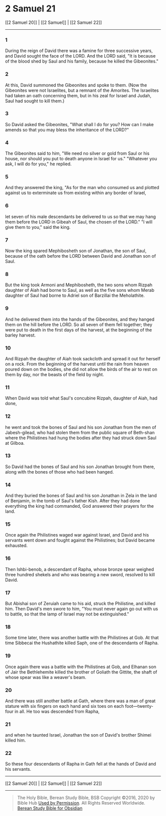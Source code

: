 # 2 Samuel 21

[[2 Samuel 20]] | [[2 Samuel]] | [[2 Samuel 22]]

---

### 1
During the reign of David there was a famine for three successive years, and David sought the face of the LORD. And the LORD said, "It is because of the blood shed by Saul and his family, because he killed the Gibeonites."

### 2
At this, David summoned the Gibeonites and spoke to them. (Now the Gibeonites were not Israelites, but a remnant of the Amorites. The Israelites had taken an oath concerning them, but in his zeal for Israel and Judah, Saul had sought to kill them.)

### 3
So David asked the Gibeonites, "What shall I do for you? How can I make amends so that you may bless the inheritance of the LORD?"

### 4
The Gibeonites said to him, "We need no silver or gold from Saul or his house, nor should you put to death anyone in Israel for us." "Whatever you ask, I will do for you," he replied.

### 5
And they answered the king, "As for the man who consumed us and plotted against us to exterminate us from existing within any border of Israel,

### 6
let seven of his male descendants be delivered to us so that we may hang them before the LORD in Gibeah of Saul, the chosen of the LORD." "I will give them to you," said the king.

### 7
Now the king spared Mephibosheth son of Jonathan, the son of Saul, because of the oath before the LORD between David and Jonathan son of Saul.

### 8
But the king took Armoni and Mephibosheth, the two sons whom Rizpah daughter of Aiah had borne to Saul, as well as the five sons whom Merab daughter of Saul had borne to Adriel son of Barzillai the Meholathite.

### 9
And he delivered them into the hands of the Gibeonites, and they hanged them on the hill before the LORD. So all seven of them fell together; they were put to death in the first days of the harvest, at the beginning of the barley harvest.

### 10
And Rizpah the daughter of Aiah took sackcloth and spread it out for herself on a rock. From the beginning of the harvest until the rain from heaven poured down on the bodies, she did not allow the birds of the air to rest on them by day, nor the beasts of the field by night.

### 11
When David was told what Saul's concubine Rizpah, daughter of Aiah, had done,

### 12
he went and took the bones of Saul and his son Jonathan from the men of Jabesh-gilead, who had stolen them from the public square of Beth-shan where the Philistines had hung the bodies after they had struck down Saul at Gilboa.

### 13
So David had the bones of Saul and his son Jonathan brought from there, along with the bones of those who had been hanged.

### 14
And they buried the bones of Saul and his son Jonathan in Zela in the land of Benjamin, in the tomb of Saul's father Kish. After they had done everything the king had commanded, God answered their prayers for the land.

### 15
Once again the Philistines waged war against Israel, and David and his servants went down and fought against the Philistines; but David became exhausted.

### 16
Then Ishbi-benob, a descendant of Rapha, whose bronze spear weighed three hundred shekels and who was bearing a new sword, resolved to kill David.

### 17
But Abishai son of Zeruiah came to his aid, struck the Philistine, and killed him. Then David's men swore to him, "You must never again go out with us to battle, so that the lamp of Israel may not be extinguished."

### 18
Some time later, there was another battle with the Philistines at Gob. At that time Sibbecai the Hushathite killed Saph, one of the descendants of Rapha.

### 19
Once again there was a battle with the Philistines at Gob, and Elhanan son of Jair the Bethlehemite killed the brother of Goliath the Gittite, the shaft of whose spear was like a weaver's beam.

### 20
And there was still another battle at Gath, where there was a man of great stature with six fingers on each hand and six toes on each foot—twenty-four in all. He too was descended from Rapha,

### 21
and when he taunted Israel, Jonathan the son of David's brother Shimei killed him.

### 22
So these four descendants of Rapha in Gath fell at the hands of David and his servants.

---

[[2 Samuel 20]] | [[2 Samuel]] | [[2 Samuel 22]]

---

> The Holy Bible, Berean Study Bible, BSB
> Copyright &copy;2016, 2020 by Bible Hub
> [Used by Permission](https://berean.bible/terms.htm). All Rights Reserved Worldwide.
> [Berean Study Bible for Obsidian](https://github.com/gapmiss/berean-study-bible-for-obsidian)</small>

